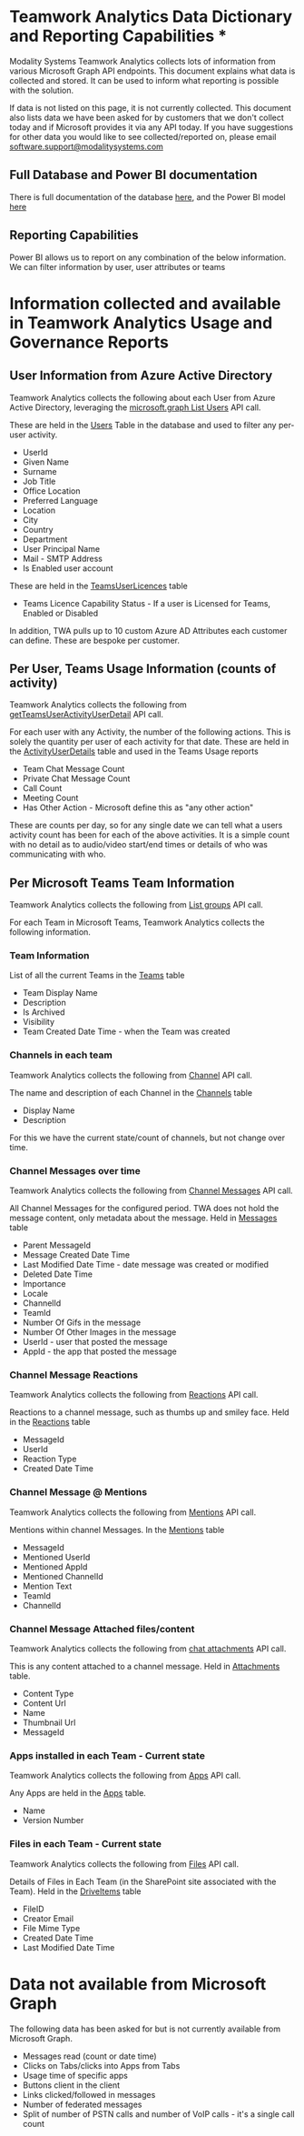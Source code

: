 # Teamwork Analytics Data Dictionary and Reporting Capabilities *

Modality Systems Teamwork Analytics collects lots of information from various Microsoft Graph API endpoints. This document explains what data is collected and stored. It can be used to inform what reporting is possible with the solution.

If data is not listed on this page, it is not currently collected. This document also lists data we have been asked for by customers that we don't collect today and if Microsoft provides it via any API today. If you have suggestions for other data you would like to see collected/reported on, please email software.support@modalitysystems.com

## Full Database and Power BI documentation

There is full documentation of the database [here](database%20documentation/Tables/Tables), and the Power BI model [here](powerbi/model-documentation/PowerBI-Model)

## Reporting Capabilities

Power BI allows us to report on any combination of the below information. We can filter information by user, user attributes or teams

# Information collected and available in Teamwork Analytics Usage and Governance Reports

## User Information from Azure Active Directory
Teamwork Analytics collects the following about each User from Azure Active Directory, leveraging the [microsoft.graph List Users](https://docs.microsoft.com/en-us/graph/api/user-list?view=graph-rest-beta&tabs=http) API call.

These are held in the [Users](/database%20documentation/Tables/Users.html) Table in the database and used to filter any per-user activity.

 - UserId
 - Given Name 
 - Surname 
 - Job Title 
 - Office Location 
 - Preferred Language
 - Location 
 - City 
 - Country 
 - Department
 - User Principal Name
 - Mail - SMTP Address
 - Is Enabled user account

 These are held in the [TeamsUserLicences](database%20documentation/Tables/TeamsUserLicences) table

 - Teams Licence Capability Status - If a user is Licensed for Teams, Enabled or Disabled

In addition, TWA pulls up to 10 custom Azure AD Attributes each customer can define. These are bespoke per customer.

## Per User, Teams Usage Information (counts of activity)

Teamwork Analytics collects the following from [getTeamsUserActivityUserDetail](https://docs.microsoft.com/en-us/graph/api/reportroot-getteamsuseractivityuserdetail?view=graph-rest-beta) API call.

For each user with any Activity, the number of the following actions. This is solely the quantity per user of each activity for that date.
These are held in the [ActivityUserDetails](database%20documentation/Tables/ActivityUserDetails) table and used in the Teams Usage reports

- Team Chat Message Count
- Private Chat Message Count
- Call Count
- Meeting Count
- Has Other Action - Microsoft define this as "any other action"

These are counts per day, so for any single date we can tell what a users activity count has been for each of the above activities. It is a simple count with no detail as to audio/video start/end times or details of who was communicating with who.

## Per Microsoft Teams Team Information
Teamwork Analytics collects the following from [List groups](https://docs.microsoft.com/en-us/graph/api/group-list?view=graph-rest-beta&tabs=http) API call.

For each Team in Microsoft Teams, Teamwork Analytics collects the following information.

### Team Information
List of all the current Teams in the [Teams](database%20documentation/Tables/teams) table
- Team Display Name
- Description
- Is Archived
- Visibility
- Team Created Date Time - when the Team was created

### Channels in each team
Teamwork Analytics collects the following from [Channel](https://docs.microsoft.com/en-us/graph/api/channel-list?view=graph-rest-beta&tabs=http) API call.

The name and description of each Channel in the [Channels](database%20documentation/Tables/Channels) table

- Display Name
- Description

For this we have the current state/count of channels, but not change over time.

### Channel Messages over time
Teamwork Analytics collects the following from [Channel Messages](https://docs.microsoft.com/en-us/graph/api/chatmessage-delta?view=graph-rest-beta&tabs=http) API call.

All Channel Messages for the configured period. TWA does not hold the message content, only metadata about the message. Held in [Messages](database%20documentation/Tables/Messages) table

- Parent MessageId
- Message Created Date Time
- Last Modified Date Time - date message was created or modified
- Deleted Date Time
- Importance
- Locale
- ChannelId
- TeamId
- Number Of Gifs in the message
- Number Of Other Images in the message
- UserId - user that posted the message
- AppId - the app that posted the message

### Channel Message Reactions
Teamwork Analytics collects the following from [Reactions](https://docs.microsoft.com/en-us/graph/api/resources/chatmessagereaction?view=graph-rest-beta) API call.

Reactions to a channel message, such as thumbs up and smiley face. Held in the [Reactions](database%20documentation/Tables/Reactions.md) table

- MessageId
- UserId
- Reaction Type
- Created Date Time

###  Channel Message @ Mentions
Teamwork Analytics collects the following from [Mentions](https://docs.microsoft.com/en-us/graph/api/resources/chatmessagemention?view=graph-rest-beta) API call.

Mentions within channel Messages. In the [Mentions](database%20documentation/Tables/Mentions) table

- MessageId
- Mentioned UserId
- Mentioned AppId
- Mentioned ChannelId
- Mention Text
- TeamId
- ChannelId

### Channel Message Attached files/content
Teamwork Analytics collects the following from [chat attachments](https://docs.microsoft.com/en-us/graph/api/resources/chatmessageattachment?view=graph-rest-beta) API call.

This is any content attached to a channel message. Held in [Attachments](database%20documentation/Tables/Attachments) table.

- Content Type
- Content Url
- Name
- Thumbnail Url
- MessageId

### Apps installed in each Team - Current state
Teamwork Analytics collects the following from [Apps](https://docs.microsoft.com/en-us/graph/api/teamsappinstallation-list?view=graph-rest-beta&tabs=http) API call.

Any Apps are held in the [Apps](database%20documentation/Tables/Apps) table.

 - Name 
 - Version Number

### Files in each Team - Current state
Teamwork Analytics collects the following from [Files](https://docs.microsoft.com/en-us/graph/api/driveitem-delta?view=graph-rest-beta&tabs=http) API call.

Details of Files in Each Team (in the SharePoint site associated with the Team). Held in the [DriveItems](database%20documentation/Tables/DriveItems) table

- FileID
- Creator Email
- File Mime Type
- Created Date Time
- Last Modified Date Time

# Data not available from Microsoft Graph
The following data has been asked for but is not currently available from Microsoft Graph.
- Messages read (count or date time)
- Clicks on Tabs/clicks into Apps from Tabs
- Usage time of specific apps
- Buttons client in the client
- Links clicked/followed in messages
- Number of federated messages
- Split of number of PSTN calls and number of VoIP calls - it's a single call count
